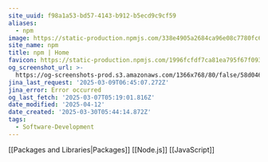 ```yaml
---
site_uuid: f98a1a53-bd57-4143-b912-b5ecd9c9cf59
aliases:
  - npm
image: https://static-production.npmjs.com/338e4905a2684ca96e08c7780fc68412.png
site_name: npm
title: npm | Home
favicon: https://static-production.npmjs.com/1996fcfdf7ca81ea795f67f093d7f449.png
og_screenshot_url: >-
  https://og-screenshots-prod.s3.amazonaws.com/1366x768/80/false/58d046c1d166c4fa0907206d4e2d5937f34712a4e1160b5de9227a95b6628b4d.jpeg
jina_last_request: '2025-03-09T06:45:07.272Z'
jina_error: Error occurred
og_last_fetch: '2025-03-07T05:19:01.816Z'
date_modified: '2025-04-12'
date_created: '2025-03-30T05:44:14.872Z'
tags:
  - Software-Development
---
```














[[Packages and Libraries|Packages]]
[[Node.js]]
[[JavaScript]]
